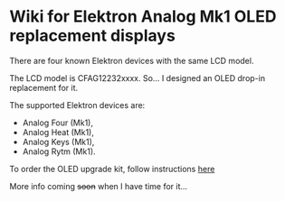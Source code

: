 # Wiki for Elektron Analog Mk1 OLED replacement displays

There are four known Elektron devices with the same LCD model.

The LCD model is CFAG12232xxxx.
So... I designed an OLED drop-in replacement for it.

The supported Elektron devices are:
+ Analog Four (Mk1),
+ Analog Heat (Mk1),
+ Analog Keys (Mk1),
+ Analog Rytm (Mk1).

To order the OLED upgrade kit, follow instructions [here](order.md)

More info coming ~~soon~~ when I have time for it...
